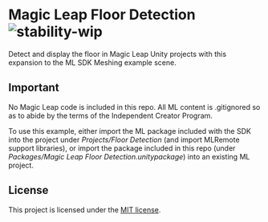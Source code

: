 # Magic Leap Floor Detection ![stability-wip](https://img.shields.io/badge/stability-work_in_progress-lightgrey.svg)

Detect and display the floor in Magic Leap Unity projects with this expansion to the ML SDK Meshing example scene.

## Important

No Magic Leap code is included in this repo. All ML content is .gitignored so as to abide by the terms of the Independent Creator Program.

To use this example, either import the ML package included with the SDK into the project under _Projects/Floor Detection_ (and import MLRemote support libraries), or import the package included in this repo (under _Packages/Magic Leap Floor Detection.unitypackage_) into an existing ML project.

## License

This project is licensed under the [MIT license](https://github.com/davidfoster/magic-leap-floor-detection/blob/develop/LICENSE).
